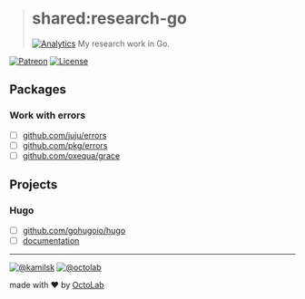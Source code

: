 > # shared:research-go
> [![Analytics](https://ga-beacon.appspot.com/UA-109817251-4/shared/research-go:readme?pixel)](https://github.com/kamilsk/shared/tree/research-go)
> My research work in Go.

[![Patreon](https://img.shields.io/badge/patreon-donate-orange.svg)](https://www.patreon.com/octolab)
[![License](https://img.shields.io/badge/license-MIT-blue.svg)](LICENSE)

## Packages

### Work with errors

- [ ] [github.com/juju/errors](https://github.com/juju/errors)
- [ ] [github.com/pkg/errors](https://github.com/pkg/errors)
- [ ] [github.com/oxequa/grace](https://github.com/oxequa/grace)

## Projects

### Hugo

- [ ] [github.com/gohugoio/hugo](https://github.com/gohugoio/hugo)
- [ ] [documentation](https://gohugo.io/documentation/)

---

[![@kamilsk](https://img.shields.io/badge/author-%40kamilsk-blue.svg)](https://twitter.com/ikamilsk)
[![@octolab](https://img.shields.io/badge/sponsor-%40octolab-blue.svg)](https://twitter.com/octolab_inc)

made with ❤️ by [OctoLab](https://www.octolab.org/)

